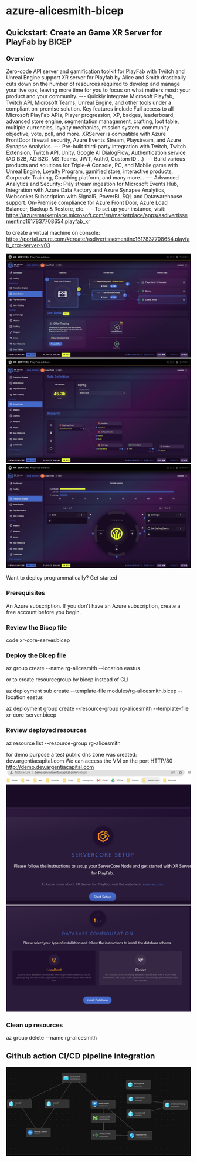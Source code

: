 # azure-alicesmith-bicep

## Quickstart: Create an Game XR Server for PlayFab by BICEP

### Overview
Zero-code API server and gamification toolkit for PlayFab with Twitch and Unreal Engine support
XR server for Playfab by Alice and Smith drastically cuts down on the number of resources required to develop and manage your live ops, leaving more time for you to focus on what matters most: your product and your community. --- Quickly integrate Microsoft Playfab, Twitch API, Microsoft Teams, Unreal Engine, and other tools under a compliant on-premise solution. Key features include Full access to all Microsoft PlayFab APIs, Player progression, XP, badges, leaderboard, advanced store engine, segmentation management, crafting, loot table, multiple currencies, loyalty mechanics, mission system, community objective, vote, poll, and more. XRServer is compatible with Azure FrontDoor firewall security, Azure Events Stream, Playstream, and Azure Synapse Analytics. --- Pre-built third-party integration with Twitch, Twitch Extension, Twitch API, Unity, Google AI DialogFlow, Authentication service (AD B2B, AD B2C, MS Teams, JWT, Auth0, Custom ID ...) --- Build various products and solutions for Triple-A Console, PC, and Mobile game with Unreal Engine, Loyalty Program, gamified store, interactive products, Corporate Training, Coaching platform, and many more... --- Advanced Analytics and Security: Play stream ingestion for Microsoft Events Hub, Integration with Azure Data Factory and Azure Synapse Analytics, Websocket Subscription with SignalR, PowerBI, SQL and Datawarehouse support. On-Premise compliance for Azure Front Door, Azure Load Balancer, Backup & Restore, etc. --- To set up your instance, visit: https://azuremarketplace.microsoft.com/en/marketplace/apps/asdivertissementinc1617837708654.playfab_xr

to create a virtual machine on console:
https://portal.azure.com/#create/asdivertissementinc1617837708654.playfab_xrxr-server-v03


![Alt text](image-1.png)
![Alt text](image-2.png)
![Alt text](image-3.png)

Want to deploy programmatically? Get started


### Prerequisites
An Azure subscription. If you don't have an Azure subscription, create a free account before you begin.


### Review the Bicep file

code xr-core-server.bicep



### Deploy the Bicep file
az group create --name rg-alicesmith --location eastus

or to create resourcegroup by bicep instead of CLI

az deployment sub create --template-file modules/rg-alicesmith.bicep --location eastus

az deployment group create --resource-group rg-alicesmith --template-file xr-core-server.bicep


### Review deployed resources

az resource list --resource-group rg-alicesmith

for demo purpose a test public dns zone was created:   dev.argentiacapital.com
We can access the VM on the port HTTP/80 
http://demo.dev.argentiacapital.com
![Alt text](image-4.png)
![Alt text](image-5.png)

### Clean up resources
az group delete --name rg-alicesmith


## Github action CI/CD pipeline integration



![Alt text](image.png)